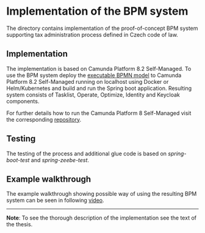 # Implementation of the BPM system

The directory contains implementation of the proof-of-concept BPM system supporting tax administration process defined in Czech code of law.

## Implementation

The implementation is based on Camunda Platform 8.2 Self-Managed. To use the BPM system deploy the [executable BPMN model](https://github.com/matouda7/tax-administration-digitization/blob/main/implementation/src/main/resources/tax_management.bpmn) to Camunda Platform 8.2 Self-Managed running on localhost using Docker or Helm/Kubernetes and build and run the Spring boot application. Resulting system consists of Tasklist, Operate, Optimize, Identity and Keycloak components.

For further details how to run the Camunda Platform 8 Self-Managed visit the corresponding [repository](https://github.com/camunda/camunda-platform).  

## Testing

The testing of the process and additional glue code is based on *spring-boot-test* and *spring-zeebe-test*. 

## Example walkthrough

The example walkthrough showing possible way of using the resulting BPM system can be seen in following [video](https://youtu.be/KtZEmfZtAfQ).

---

**Note**: To see the thorough description of the implementation see the text of the thesis.